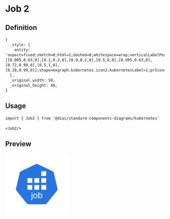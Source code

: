 # Job 2

## Definition

```
{
  _style: { 
    entity: 'aspect=fixed;sketch=0;html=1;dashed=0;whitespace=wrap;verticalLabelPosition=bottom;verticalAlign=top;fillColor=#2875E2;strokeColor=#ffffff;points=[[0.005,0.63,0],[0.1,0.2,0],[0.9,0.2,0],[0.5,0,0],[0.995,0.63,0],[0.72,0.99,0],[0.5,1,0],[0.28,0.99,0]];shape=mxgraph.kubernetes.icon2;kubernetesLabel=1;prIcon=job',
  },
  _original_width: 50,
  _original_height: 48,
}
```

## Usage

```
import { Job2 } from '@diac/standard-components-diagrams/kubernetes'

<Job2/>
```

## Preview

<img src="./job-2.png" width="200"/>
